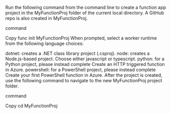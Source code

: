 Run the following command from the command line to create a function app project in the MyFunctionProj folder of the current local directory. A GitHub repo is also created in MyFunctionProj.

command

Copy
func init MyFunctionProj
When prompted, select a worker runtime from the following language choices:

dotnet: creates a .NET class library project (.csproj).
node: creates a Node.js-based project. Choose either javascript or typescript.
python: for a Python project, please instead complete Create an HTTP triggered function in Azure.
powershell: for a PowerShell project, please instead complete Create your first PowerShell function in Azure.
After the project is created, use the following command to navigate to the new MyFunctionProj project folder.

command

Copy
cd MyFunctionProj